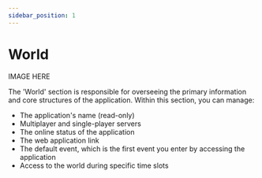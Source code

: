 ```yaml
---
sidebar_position: 1
---
```


# World

IMAGE HERE

The 'World' section is responsible for overseeing the primary information and core structures of the application. Within this section, you can manage:

- The application's name (read-only)
- Multiplayer and single-player servers
- The online status of the application
- The web application link
- The default event, which is the first event you enter by accessing the application
- Access to the world during specific time slots
